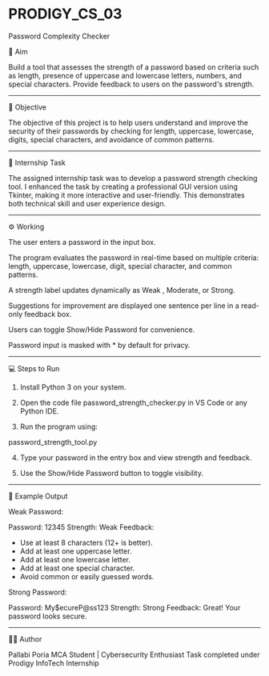 # PRODIGY_CS_03
Password Complexity Checker

🎯 Aim

Build a tool that assesses the strength of a password based on criteria such as length, presence of uppercase and lowercase letters, numbers, and special characters. Provide feedback to users on the password's strength.


---

🧠 Objective

The objective of this project is to help users understand and improve the security of their passwords by checking for length, uppercase, lowercase, digits, special characters, and avoidance of common patterns.


---

🏢 Internship Task

The assigned internship task was to develop a password strength checking tool.
I enhanced the task by creating a professional GUI version using Tkinter, making it more interactive and user-friendly. This demonstrates both technical skill and user experience design.


---

⚙️ Working

The user enters a password in the input box.

The program evaluates the password in real-time based on multiple criteria: length, uppercase, lowercase, digit, special character, and common patterns.

A strength label updates dynamically as Weak , Moderate, or Strong.

Suggestions for improvement are displayed one sentence per line in a read-only feedback box.

Users can toggle Show/Hide Password for convenience.

Password input is masked with * by default for privacy.



---

💻 Steps to Run

1. Install Python 3 on your system.

2. Open the code file password_strength_checker.py in VS Code or any Python IDE.

3. Run the program using:

password_strength_tool.py

4. Type your password in the entry box and view strength and feedback.

5. Use the Show/Hide Password button to toggle visibility.




---

🧩 Example Output

Weak Password:

Password: 12345
Strength: Weak 
Feedback:
- Use at least 8 characters (12+ is better).
- Add at least one uppercase letter.
- Add at least one lowercase letter.
- Add at least one special character.
- Avoid common or easily guessed words.

Strong Password:

Password: My$ecureP@ss123
Strength: Strong 
Feedback:
Great! Your password looks secure.


------

👩‍💻 Author


Pallabi Poria
MCA Student | Cybersecurity Enthusiast
Task completed under Prodigy InfoTech Internship
